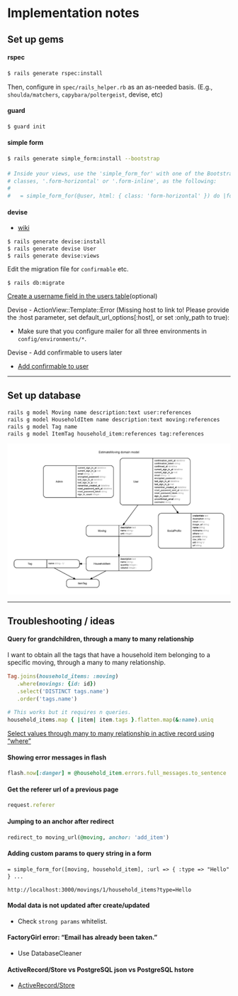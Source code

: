 # Implementation notes

## Set up gems

#### rspec

```bash
$ rails generate rspec:install
```

Then, configure in `spec/rails_helper.rb` as an as-needed basis. (E.g., `shoulda/matchers`, `capybara/poltergeist`, devise, etc)

#### guard

```bash
$ guard init
```

#### simple form

```bash
$ rails generate simple_form:install --bootstrap

# Inside your views, use the 'simple_form_for' with one of the Bootstrap form
# classes, '.form-horizontal' or '.form-inline', as the following:
#
#   = simple_form_for(@user, html: { class: 'form-horizontal' }) do |form|
```

#### devise

- [wiki](http://devise.plataformatec.com.br/#the-devise-wiki)

```
$ rails generate devise:install
$ rails generate devise User
$ rails generate devise:views
```

Edit the migration file for `confirmable` etc.

```
$ rails db:migrate
```

[Create a username field in the users table](https://github.com/plataformatec/devise/wiki/How-To:-Allow-users-to-sign-in-using-their-username-or-email-address#create-a-username-field-in-the-users-table)(optional)


Devise - ActionView::Template::Error (Missing host to link to! Please provide the :host parameter, set default_url_options[:host], or set :only_path to true):

- Make sure that you configure mailer for all three environments in `config/environments/*`.


Devise - Add confirmable to users later

- [Add confirmable to user](https://github.com/plataformatec/devise/wiki/How-To:-Add-:confirmable-to-Users)

---

## Set up database

```
rails g model Moving name description:text user:references
rails g model HouseholdItem name description:text moving:references
rails g model Tag name
rails g model ItemTag household_item:references tag:references
```

![](erd.jpg)

---

## Troubleshooting / ideas

#### Query for grandchildren, through a many to many relationship

I want to obtain all the tags that have a household item belonging to a specific moving, through a many to many relationship.

```rb
Tag.joins(household_items: :moving)
   .where(movings: {id: id})
   .select('DISTINCT tags.name')
   .order('tags.name')
```

```rb
# This works but it requires n queries.
household_items.map { |item| item.tags }.flatten.map(&:name).uniq
```

[Select values through many to many relationship in active record using “where”](http://stackoverflow.com/a/21563632/3837223)


#### Showing error messages in flash

```rb
flash.now[:danger] = @household_item.errors.full_messages.to_sentence
```


#### Get the referer url of a previous page

```rb
request.referer
```


#### Jumping to an anchor after redirect

```rb
redirect_to moving_url(@moving, anchor: 'add_item')
```


#### Adding custom params to query string in a form

```slim
= simple_form_for([moving, household_item], :url => { :type => "Hello" } ...
```

```
http://localhost:3000/movings/1/household_items?type=Hello
```


#### Modal data is not updated after create/updated
- Check `strong params` whitelist.


#### FactoryGirl error: “Email has already been taken.”

- Use DatabaseCleaner


#### ActiveRecord/Store vs PostgreSQL json vs PostgreSQL hstore
- [ActiveRecord/Store](http://api.rubyonrails.org/classes/ActiveRecord/Store.html)
